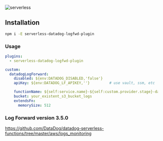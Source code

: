 ![serverless](http://public.serverless.com/badges/v3.svg)

## Installation
```bash
npm i -E serverless-datadog-logfwd-plugin
```

### Usage

```yaml
plugins:
  - serverless-datadog-logfwd-plugin

custom:
  datadogLogForward:
    disabled: ${env:DATADOG_DISABLED,'false'}
    apiKey: ${env:DATADOG_LF_APIKEY,''}         # use vault, ssm, etc

    functionName: ${self:service.name}-${self:custom.provider.stage}-datadog
    bucket: your_existent_s3_bucket_logs
    extendsFn:
      memorySize: 512
```

### Log Forward version 3.5.0
https://github.com/DataDog/datadog-serverless-functions/tree/master/aws/logs_monitoring
